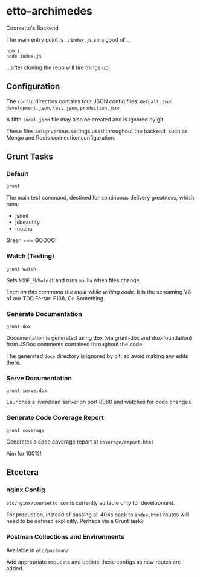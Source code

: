 etto-archimedes
===============================================================================

Coursetto's Backend

The main entry point is `./index.js` so a good ol'...

    npm i
    node index.js

...after cloning the repo will fire things up!

Configuration
-------------------------------------------------------------------------------

The `config` directory contains four JSON config files:
`defualt.json`, `development.json`, `test.json`, `production.json`

A fifth `local.json` file may also be created and is ignored by git.

These files setup various settings used throughout the backend, such as
Mongo and Redis connection configuration.

Grunt Tasks
-------------------------------------------------------------------------------

### Default

    grunt

The main test command, destined for continuous delivery greatness,  which runs:

 - jshint
 - jsbeautify
 - mocha

Green === GOOOO!

### Watch (Testing)

    grunt watch

Sets `NODE_ENV=test` and runs `mocha` when files change.

*Lean on this command the most while writing code.* It is the screaming V8 of
our TDD Ferrari F138. Or. Something.

### Generate Documentation

    grunt dox

Documentation is generated using dox (via grunt-dox and dox-foundation) from
JSDoc comments contained throughout the code.

The generated `docs` directory is ignored by git, so avoid making any edits there.

### Serve Documentation

    grunt serve:dox

Launches a livereload server on port 8080 and watches for code changes.

### Generate Code Coverage Report

    grunt coverage

Generates a code coverage report at `coverage/report.html`

Aim for 100%!

Etcetera
-------------------------------------------------------------------------------

### nginx Config

`etc/nginx/coursetto.com` is currently suitable only for development.

For production, instead of passing all 404s back to `index.html` routes will
need to be defined explicitly. Perhaps via a Grunt task?

### Postman Collections and Environments

Available in `etc/postman/`

Add appropriate requests and update these configs as new routes are added.
